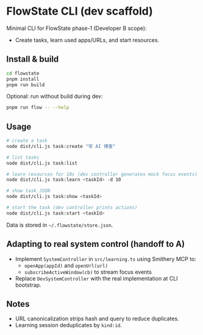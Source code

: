 # FlowState CLI (dev scaffold)

Minimal CLI for FlowState phase-1 (Developer B scope):
- Create tasks, learn used apps/URLs, and start resources.

## Install & build

```bash
cd flowstate
pnpm install
pnpm run build
```

Optional: run without build during dev:
```bash
pnpm run flow -- --help
```

## Usage

```bash
# create a task
node dist/cli.js task:create "写 AI 博客"

# list tasks
node dist/cli.js task:list

# learn resources for 10s (dev controller generates mock focus events)
node dist/cli.js task:learn <taskId> -d 10

# show task JSON
node dist/cli.js task:show <taskId>

# start the task (dev controller prints actions)
node dist/cli.js task:start <taskId>
```

Data is stored in `~/.flowstate/store.json`.

## Adapting to real system control (handoff to A)

- Implement `SystemController` in `src/learning.ts` using Smithery MCP to:
  - `openApp(appId)` and `openUrl(url)`
  - `subscribeActiveWindow(cb)` to stream focus events
- Replace `DevSystemController` with the real implementation at CLI bootstrap.

## Notes

- URL canonicalization strips hash and query to reduce duplicates.
- Learning session deduplicates by `kind:id`.
